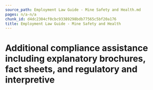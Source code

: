 ```yaml
---
source_path: Employment Law Guide - Mine Safety and Health.md
pages: n/a-n/a
chunk_id: d4dc2304cf0cbc93389298bdb77565c5bf20a176
title: Employment Law Guide - Mine Safety and Health
---
```

# Additional compliance assistance including explanatory brochures, fact sheets, and regulatory and interpretive
